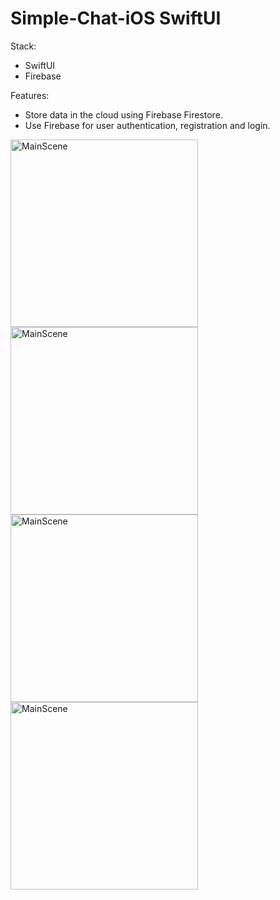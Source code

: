 # Simple-Chat-iOS SwiftUI
 
Stack:
- SwiftUI
- Firebase

Features:
- Store data in the cloud using Firebase Firestore.
- Use Firebase for user authentication, registration and login.


<p>
<img width="300" alt="MainScene" src="https://user-images.githubusercontent.com/44065338/194775249-5b2763d9-4159-47e5-8fad-94617d88eed1.png">
<img width="300" alt="MainScene" src="https://user-images.githubusercontent.com/44065338/194775395-3105f1c9-66d1-4056-93bd-8aabe3769fd4.png">
<img width="300" alt="MainScene" src="https://user-images.githubusercontent.com/44065338/194775396-70892c6f-72c6-4729-842e-5613e8cbea2a.png">
<img width="300" alt="MainScene" src="https://user-images.githubusercontent.com/44065338/194775397-7ea62c55-190c-4fca-b91a-bac89a717fe5.png">
</p>

